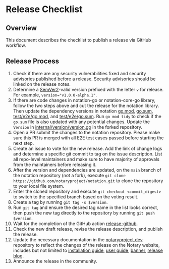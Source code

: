 # Release Checklist

## Overview

This document describes the checklist to publish a release via GitHub workflow.

## Release Process

1. Check if there are any security vulnerabilities fixed and security advisories published before a release. Security advisories should be linked on the release notes.
1. Determine a [SemVer2](https://semver.org/)-valid version prefixed with the letter `v` for release. For example, `version="v1.0.0-alpha.1"`.
1. If there are code changes in notation-go or notation-core-go library, follow the two steps above and cut the release for the notation library. Then update the dependency versions in notation [go.mod](go.mod), [go.sum](go.sum), [test/e2e/go.mod](test/e2e/go.mod), and [test/e2e/go.sum](test/e2e/go.sum). Run `go mod tidy` to check if the `go.sum` file is also updated with any potential changes. Update the `Version` in [internal/version/version.go](internal/version/version.go#L5) in the forked repository. 
1. Open a PR submit the changes to the notation repository. Please make sure this PR is merged with all E2E test cases passed before starting the next step.
1. Create an issue to vote for the new release. Add the link of change logs and determine a specific git commit to tag on the issue description. List all repo-level maintainers and make sure to have majority of approvals from the maintainers before releasing it. 
1. After the version and dependencies are updated, on the `main` branch of the notation repository (not a fork), execute `git clone https://github.com/notaryproject/notation.git` to clone the repository to your local file system. 
1. Enter the cloned repository and execute `git checkout <commit_digest>` to switch to the specified branch based on the voting result.
1. Create a tag by running `git tag -s $version`.
1. Run `git tag` and ensure the desired tag name in the list looks correct, then push the new tag directly to the repository by running `git push $version`.
1. Wait for the completion of the GitHub action [release-github](https://github.com/notaryproject/notation/actions/workflows/release-github.yml).
1. Check the new draft release, revise the release description, and publish the release.
1. Update the necessary documentation in the [notaryproject.dev](https://github.com/notaryproject/notaryproject.dev) repository to reflect the changes of the release on the Notary website, includes but not limited to [installation guide](https://github.com/notaryproject/notaryproject.dev/blob/main/content/en/docs/installation/cli.md), [user guide](https://github.com/notaryproject/notaryproject.dev/tree/main/content/en/docs/how-to), [banner](https://github.com/notaryproject/notaryproject.dev/blob/main/layouts/partials/banner.html), [release blog](https://github.com/notaryproject/notaryproject.dev/tree/main/content/en/blog).
1. Announce the release in the community.
